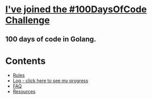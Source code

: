 # [I've joined the #100DaysOfCode Challenge](http://www.100daysofcode.com/ "Official Website")

## 100 days of code in Golang.

# Contents
  * [Rules](/Rules.md)
  * [Log - click here to see my progress](/Logfile.md)
  * [FAQ](/Faq.md)
  * [Resources](/resources.md)

